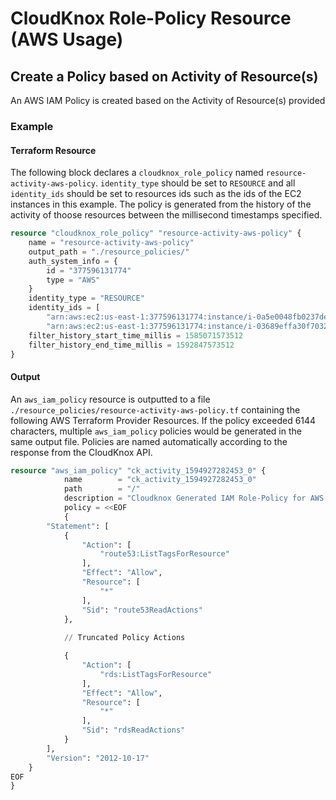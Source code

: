 # CloudKnox Role-Policy Resource (AWS Usage)

## Create a Policy based on Activity of Resource(s)

An AWS IAM Policy is created based on the Activity of Resource(s) provided

### Example

#### Terraform Resource

The following block declares a `cloudknox_role_policy` named `resource-activity-aws-policy`. `identity_type` should be set to `RESOURCE` and all `identity_ids` should be set to resources ids such as the ids of the EC2 instances in this example. The policy is generated from the history of the activity of thoose resources between the millisecond timestamps specified. 

```terraform
resource "cloudknox_role_policy" "resource-activity-aws-policy" {
    name = "resource-activity-aws-policy"
    output_path = "./resource_policies/"
    auth_system_info = {
        id = "377596131774"
        type = "AWS"
    }
    identity_type = "RESOURCE"
    identity_ids = [
        "arn:aws:ec2:us-east-1:377596131774:instance/i-0a5e0048fb0237de0",
    	"arn:aws:ec2:us-east-1:377596131774:instance/i-03689effa30f70329"]
    filter_history_start_time_millis = 1585071573512
    filter_history_end_time_millis = 1592847573512
}
```

#### Output

An `aws_iam_policy` resource is outputted to a file `./resource_policies/resource-activity-aws-policy.tf` containing the following AWS Terraform Provider Resources. If the policy exceeded 6144 characters, multiple `aws_iam_policy` policies would be generated in the same output file. Policies are named automatically according to the response from the CloudKnox API.

```terraform
resource "aws_iam_policy" "ck_activity_1594927282453_0" {
			name        = "ck_activity_1594927282453_0"
			path        = "/"
			description = "Cloudknox Generated IAM Role-Policy for AWS at 2020-07-16 12:21:21.7822427 -0700 PDT m=+0.381123001"
			policy = <<EOF
			{
		"Statement": [
			{
				"Action": [
					"route53:ListTagsForResource"
				],
				"Effect": "Allow",
				"Resource": [
					"*"
				],
				"Sid": "route53ReadActions"
			},
			
            // Truncated Policy Actions

			{
				"Action": [
					"rds:ListTagsForResource"
				],
				"Effect": "Allow",
				"Resource": [
					"*"
				],
				"Sid": "rdsReadActions"
			}
		],
		"Version": "2012-10-17"
	}
EOF
}


```

